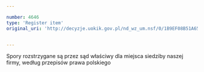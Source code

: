 ```yaml
---

number: 4646
type: 'Register item'
original_uri: 'http://decyzje.uokik.gov.pl/nd_wz_um.nsf/0/1B9EF08B51A652A1C1257B71003BD92D?OpenDocument'


---
```


Spory rozstrzygane są przez sąd właściwy dla miejsca siedziby naszej firmy, według przepisów prawa polskiego
